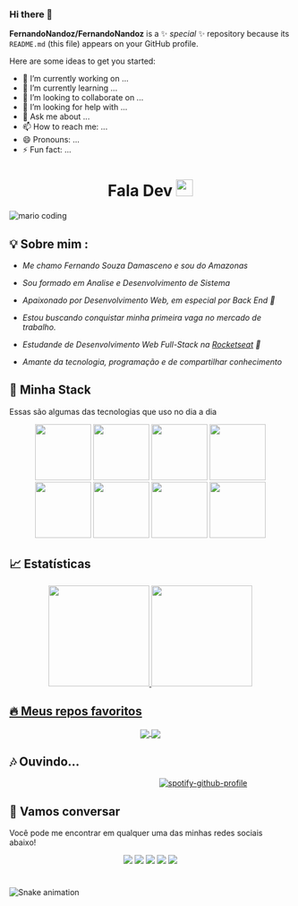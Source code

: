 ### Hi there 👋

**FernandoNandoz/FernandoNandoz** is a ✨ _special_ ✨ repository because its `README.md` (this file) appears on your GitHub profile.

Here are some ideas to get you started:

- 🔭 I’m currently working on ...
- 🌱 I’m currently learning ...
- 👯 I’m looking to collaborate on ...
- 🤔 I’m looking for help with ...
- 💬 Ask me about ...
- 📫 How to reach me: ...
- 😄 Pronouns: ...
- ⚡ Fun fact: ...

<h1 align="center" >Fala Dev  <img src="https://media.giphy.com/media/hvRJCLFzcasrR4ia7z/giphy.gif" width="30px"></h1>

![mario coding](https://i.imgur.com/1ZvVkDc.gif)

## 💡 Sobre mim :
 - *Me chamo Fernando Souza Damasceno e sou do Amazonas* 

 - *Sou formado em Analise e Desenvolvimento de Sistema* 
 
 - *Apaixonado por Desenvolvimento Web, em especial por Back End 💙* 
 
 - *Estou buscando conquistar minha primeira vaga no mercado de trabalho.*
 
 - *Estudande de Desenvolvimento Web Full-Stack na [Rocketseat](https://www.rocketseat.com.br/) 🚀*
 
 - *Amante da tecnologia, programação e de compartilhar conhecimento* 


## 🔮 Minha Stack
 Essas são algumas das tecnologias que uso no dia a dia

<div align="center">
 <img src="https://media4.giphy.com/media/v1.Y2lkPTc5MGI3NjExdW51eXU2bjV3anB1M2djYnAwY3J0YTMwcHE2a3hjZjk5ZTg5ZWg1aiZlcD12MV9pbnRlcm5hbF9naWZfYnlfaWQmY3Q9cw/XAxylRMCdpbEWUAvr8/giphy.gif" width="100">
 <img src="https://media0.giphy.com/media/v1.Y2lkPTc5MGI3NjExOHF6ZDB3b2I2MHNqbzFkMXplamU0N2hicTVsaXRsZnJucjk1NHE1ciZlcD12MV9pbnRlcm5hbF9naWZfYnlfaWQmY3Q9cw/fsEaZldNC8A1PJ3mwp/giphy.gif" width="100">
 <img src="https://media3.giphy.com/media/ln7z2eWriiQAllfVcn/200w.webp" width="100">
 <img src="https://media3.giphy.com/media/v1.Y2lkPTc5MGI3NjExbmUxNTNuNjAxM2hka3ZuMmthdnFtM3p6d3VtcWhldGoyYnF0a2ljcyZlcD12MV9pbnRlcm5hbF9naWZfYnlfaWQmY3Q9cw/kdFc8fubgS31b8DsVu/giphy.gif" width="100">
 <img src="https://i.giphy.com/media/eNAsjO55tPbgaor7ma/200w.webp" width="100">      
 <img src="https://i.giphy.com/media/KzJkzjggfGN5Py6nkT/200.webp" width="100">      
 <img src="https://i.giphy.com/media/IdyAQJVN2kVPNUrojM/200.webp" width="100">
 <img src="https://media2.giphy.com/media/v1.Y2lkPTc5MGI3NjExNXFoZHFlaGxsc2I4aHJ1OTM5emVicjduOWMxNmRsbGdoNGJleXN6MSZlcD12MV9pbnRlcm5hbF9naWZfYnlfaWQmY3Q9Zw/kH6CqYiquZawmU1HI6/giphy.gif" width="100" heigth="100">
</div>


## 📈 Estatísticas

<div align="center">
  <a href="https://github.com/Ricmaloy">
  <img height="180em" src="https://github-readme-stats.vercel.app/api/top-langs/?username=FernandoNandoz&layout=compact&langs_count=7&theme=react&hide_border=true"/>
  <img height="180em" src="https://github-readme-stats.vercel.app/api?username=FernandoNandoz&show_icons=true&theme=react&include_all_commits=true&count_private=true&hide_border=true"/>
</div>

## 🔥 Meus repos favoritos

<div align="center">
 <a href="https://github.com/FernandoNandoz/nlwspacetime">
  <img align="center" src="https://github-readme-stats.vercel.app/api/pin/?username=FernandoNandoz&repo=nlwspacetime&theme=react&hide_border=true" />
</a>
<a href="https://github.com/FernandoNandoz/be-the-hero">
  <img align="center" src="https://github-readme-stats.vercel.app/api/pin/?username=FernandoNandoz&repo=be-the-hero&theme=react&hide_border=true" />
</a>
</div>

 
## 🎶 Ouvindo...
 
&nbsp;&nbsp;&nbsp;&nbsp;&nbsp;&nbsp;&nbsp;&nbsp;&nbsp;&nbsp;&nbsp;&nbsp;&nbsp;&nbsp;&nbsp;&nbsp;&nbsp;&nbsp;&nbsp;&nbsp;&nbsp;&nbsp;&nbsp;&nbsp;&nbsp;&nbsp;&nbsp;&nbsp;&nbsp;&nbsp;&nbsp;&nbsp;&nbsp;&nbsp;&nbsp;&nbsp;&nbsp;&nbsp;&nbsp;&nbsp;&nbsp;&nbsp;&nbsp;&nbsp;&nbsp;&nbsp;&nbsp;&nbsp;&nbsp;&nbsp;&nbsp;&nbsp;&nbsp;&nbsp;&nbsp;&nbsp;&nbsp;&nbsp;&nbsp;&nbsp;&nbsp;&nbsp;&nbsp;&nbsp;&nbsp;&nbsp;&nbsp; [![spotify-github-profile](https://spotify-github-profile.vercel.app/api/view?uid=nandomult16&cover_image=true&theme=default&show_offline=false&background_color=121212&interchange=false)](https://github.com/kittinan/spotify-github-profile)


## :speech_balloon: Vamos conversar  

Você pode me encontrar em qualquer uma das minhas redes sociais abaixo! 

<div align="center">
<a href="https://twitter.com/thebacurauu" target="_blank"><img src="https://img.shields.io/badge/Twitter-2CA5E0?style=for-the-badge&logo=twitter&logoColor=white" target="_blank"></a>  <a href="https://github.com/fernandonandoz"><img src="https://img.shields.io/badge/-Github-%23333?style=for-the-badge&logo=github&logoColor=white" target="_blank"></a>  <a href="https://instagram.com/fernandonandoz" target="_blank"><img src="https://img.shields.io/badge/-Instagram-%23E4405F?style=for-the-badge&logo=instagram&logoColor=white" target="_blank"></a>  <a href="mailto:nandonet1998@gmail.com"><img src="https://img.shields.io/badge/-Gmail-ff9800?style=for-the-badge&logo=gmail&logoColor=white" target="_blank"></a>  <a href="https://www.linkedin.com/in/fernandonandoz/" target="_blank"><img src="https://img.shields.io/badge/-LinkedIn-%230077B5?style=for-the-badge&logo=linkedin&logoColor=white" target="_blank"></a>
</div>
 
#
 
![Snake animation](https://github.com/FernandoNandoz/FernandoNandoz/blob/output/github-contribution-grid-snake.svg)
